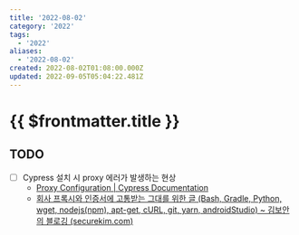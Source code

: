 ```yaml
---
title: '2022-08-02'
category: '2022'
tags:
  - '2022'
aliases:
  - '2022-08-02'
created: 2022-08-02T01:08:00.000Z
updated: 2022-09-05T05:04:22.481Z
---
```


# {{ $frontmatter.title }}

## TODO

- [ ] Cypress 설치 시 proxy 에러가 발생하는 현상
  - [Proxy Configuration | Cypress Documentation](https://docs.cypress.io/guides/references/proxy-configuration#Set-a-proxy-on-Linux-or-macOS)
  - [회사 프록시와 인증서에 고통받는 그대를 위한 글 (Bash, Gradle, Python, wget, nodejs(npm), apt-get, cURL, git, yarn, androidStudio) ~ 김보안의 블로깅 (securekim.com)](http://blog.securekim.com/2019/03/bash-gradle-python-wget-nodejsnpm-apt.html)
